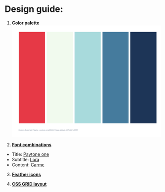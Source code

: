 # Design guide:

1.  **[Color palette](https://coolors.co/e63946-f1faee-a8dadc-457b9d-1d3557)**
    ![Color palette used](./palette.svg)

2.  **[Font combinations](https://fonts.googleapis.com/css?family=Carme|Lora:700i|Paytone+One)**

- Title: [Paytone one](https://fonts.google.com/specimen/Paytone+One)
- Subtitle: [Lora](https://fonts.google.com/specimen/Lora?selection.family=Lora)
- Content: [Carme](https://fonts.google.com/specimen/Carme)

3.  **[Feather icons](https://feathericons.com/)**

4.  **[CSS GRID layout](https://developer.mozilla.org/en-US/docs/Web/CSS/CSS_Grid_Layout)**
